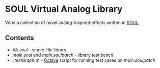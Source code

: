 # SOUL Virtual Analog Library
VA is a collection of novel analog-inspired effects written in [SOUL](https://github.com/soul-lang/SOUL).

## Contents
- *VA.soul* - single-file library
- *main.soul* and *main.soulpatch* - library test bench
- *_testGraph.m* - [Octave](https://www.gnu.org/software/octave/index) script for running test cases on *main.soulpatch*
